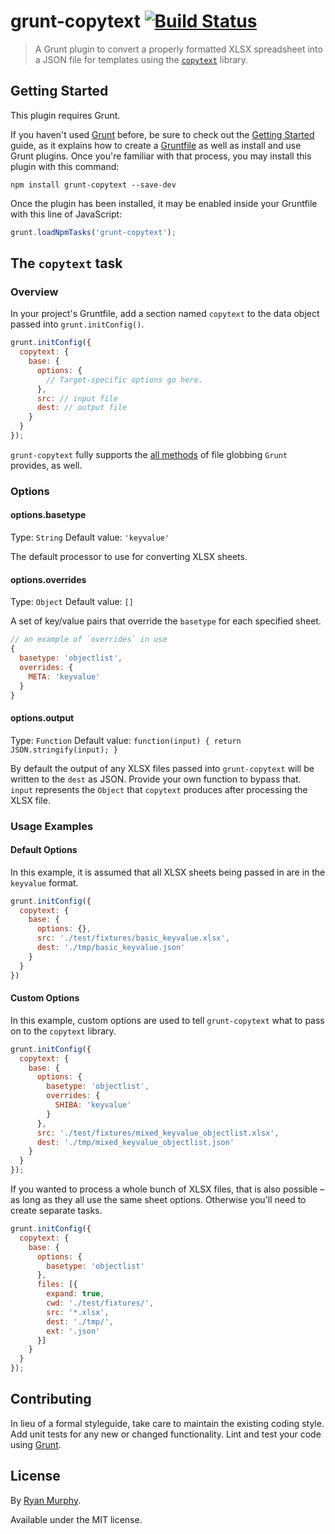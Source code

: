 # grunt-copytext [![Build Status](https://travis-ci.org/rdmurphy/grunt-copytext.svg?branch=master)](https://travis-ci.org/rdmurphy/grunt-copytext)

> A Grunt plugin to convert a properly formatted XLSX spreadsheet into a JSON file for templates using the [`copytext`](https://github.com/rdmurphy/node-copytext) library.

## Getting Started
This plugin requires Grunt.

If you haven't used [Grunt](http://gruntjs.com/) before, be sure to check out the [Getting Started](http://gruntjs.com/getting-started) guide, as it explains how to create a [Gruntfile](http://gruntjs.com/sample-gruntfile) as well as install and use Grunt plugins. Once you're familiar with that process, you may install this plugin with this command:

```shell
npm install grunt-copytext --save-dev
```

Once the plugin has been installed, it may be enabled inside your Gruntfile with this line of JavaScript:

```js
grunt.loadNpmTasks('grunt-copytext');
```

## The `copytext` task

### Overview
In your project's Gruntfile, add a section named `copytext` to the data object passed into `grunt.initConfig()`.

```js
grunt.initConfig({
  copytext: {
    base: {
      options: {
        // Target-specific options go here.
      },
      src: // input file
      dest: // output file
    }
  }
});
```

`grunt-copytext` fully supports the [all methods](http://gruntjs.com/configuring-tasks#files) of file globbing `Grunt` provides, as well.

### Options

#### options.basetype
Type: `String`
Default value: `'keyvalue'`

The default processor to use for converting XLSX sheets.

#### options.overrides
Type: `Object`
Default value: `[]`

A set of key/value pairs that override the `basetype` for each specified sheet.

```js
// an example of `overrides` in use
{
  basetype: 'objectlist',
  overrides: {
    META: 'keyvalue'
  }
}
```

#### options.output
Type: `Function`
Default value: `function(input) { return JSON.stringify(input); }`

By default the output of any XLSX files passed into `grunt-copytext` will be written to the `dest` as JSON. Provide your own function to bypass that. `input` represents the `Object` that `copytext` produces after processing the XLSX file.

### Usage Examples

#### Default Options
In this example, it is assumed that all XLSX sheets being passed in are in the `keyvalue` format.

```js
grunt.initConfig({
  copytext: {
    base: {
      options: {},
      src: './test/fixtures/basic_keyvalue.xlsx',
      dest: './tmp/basic_keyvalue.json'
    }
  }
})
```

#### Custom Options
In this example, custom options are used to tell `grunt-copytext` what to pass on to the `copytext` library.

```js
grunt.initConfig({
  copytext: {
    base: {
      options: {
        basetype: 'objectlist',
        overrides: {
          SHIBA: 'keyvalue'
        }
      },
      src: './test/fixtures/mixed_keyvalue_objectlist.xlsx',
      dest: './tmp/mixed_keyvalue_objectlist.json'
    }
  }
});
```

If you wanted to process a whole bunch of XLSX files, that is also possible – as long as they all use the same sheet options. Otherwise you'll need to create separate tasks.

```js
grunt.initConfig({
  copytext: {
    base: {
      options: {
        basetype: 'objectlist'
      },
      files: [{
        expand: true,
        cwd: './test/fixtures/',
        src: '*.xlsx',
        dest: './tmp/',
        ext: '.json'
      }]
    }
  }
});
```

## Contributing
In lieu of a formal styleguide, take care to maintain the existing coding style. Add unit tests for any new or changed functionality. Lint and test your code using [Grunt](http://gruntjs.com/).

## License
By [Ryan Murphy](https://twitter.com/rdmurphy).

Available under the MIT license.

